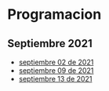 # Programacion

## Septiembre 2021

- [septiembre 02 de 2021](septiembre2021/septiembre_02_2021.md)
- [septiembre 09 de 2021](septiembre2021/septiembre_09_2021.md)
- [septiembre 13 de 2021](septiembre2021/septiembre_13_2021.md)

